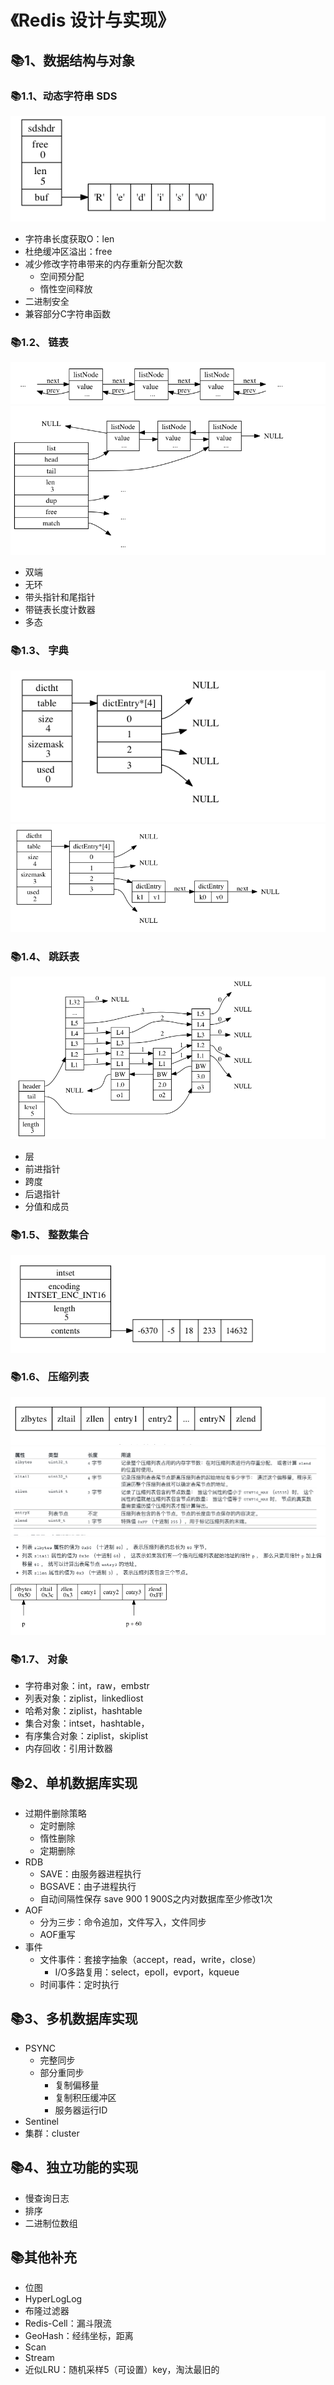 #  《Redis 设计与实现》

## 📚1、数据结构与对象
### 📚1.1、动态字符串 SDS
![](./img1.png)
- 字符串长度获取O：len
- 杜绝缓冲区溢出：free
- 减少修改字符串带来的内存重新分配次数
  - 空间预分配
  - 惰性空间释放
- 二进制安全
- 兼容部分C字符串函数
### 📚1.2、 链表
![img_1.png](img_01.png)
![img_9.png](img_9.png)
- 双端
- 无环
- 带头指针和尾指针
- 带链表长度计数器
- 多态
### 📚1.3、 字典
![img_2.png](img_2.png)
![img_3.png](img_3.png)
### 📚1.4、 跳跃表
![img_4.png](img_4.png)
- 层
- 前进指针
- 跨度
- 后退指针
- 分值和成员
### 📚1.5、 整数集合 
![img_5.png](img_5.png)
### 📚1.6、 压缩列表 
![img_6.png](img_6.png)
![img_7.png](img_7.png)
![img_8.png](img_8.png)


### 📚1.7、 对象 
- 字符串对象：int，raw，embstr
- 列表对象：ziplist，linkedliost
- 哈希对象：ziplist，hashtable
- 集合对象：intset，hashtable，
- 有序集合对象：ziplist，skiplist
- 内存回收：引用计数器


## 📚2、单机数据库实现
- 过期件删除策略
  - 定时删除
  - 惰性删除
  - 定期删除
- RDB
  - SAVE：由服务器进程执行
  - BGSAVE：由子进程执行
  - 自动间隔性保存 save 900 1  900S之内对数据库至少修改1次
- AOF
  - 分为三步：命令追加，文件写入，文件同步
  - AOF重写
- 事件
  - 文件事件：套接字抽象（accept，read，write，close）
    - I/O多路复用：select，epoll，evport，kqueue
  - 时间事件：定时执行

## 📚3、多机数据库实现
- PSYNC
  - 完整同步
  - 部分重同步
    - 复制偏移量
    - 复制积压缓冲区
    - 服务器运行ID
- Sentinel
- 集群：cluster

## 📚4、独立功能的实现
- 慢查询日志
- 排序
- 二进制位数组

## 📚其他补充

- 位图
- HyperLogLog
- 布隆过滤器
- Redis-Cell：漏斗限流
- GeoHash：经纬坐标，距离
- Scan
- Stream
- 近似LRU：随机采样5（可设置）key，淘汰最旧的
